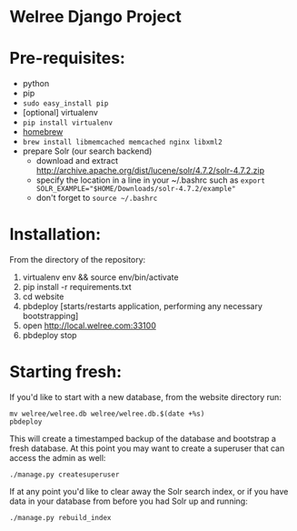# Welree Django Project #

# Pre-requisites:
* python
* pip
 * `sudo easy_install pip`
* [optional] virtualenv
 * `pip install virtualenv`
* [homebrew](http://brew.sh/)
* `brew install libmemcached memcached nginx libxml2`
* prepare Solr (our search backend)
  * download and extract http://archive.apache.org/dist/lucene/solr/4.7.2/solr-4.7.2.zip
  * specify the location in a line in your ~/.bashrc such as `export SOLR_EXAMPLE="$HOME/Downloads/solr-4.7.2/example"`
  * don't forget to `source ~/.bashrc`

# Installation:
From the directory of the repository:

1. virtualenv env && source env/bin/activate
1. pip install -r requirements.txt
1. cd website
1. pbdeploy [starts/restarts application, performing any necessary bootstrapping]
1. open http://local.welree.com:33100
1. pbdeploy stop

# Starting fresh:

If you'd like to start with a new database, from the website directory
run:

    mv welree/welree.db welree/welree.db.$(date +%s)
    pbdeploy

This will create a timestamped backup of the database and bootstrap a
fresh database. At this point you may want to create a superuser that
can access the admin as well:

    ./manage.py createsuperuser

If at any point you'd like to clear away the Solr search index, or if
you have data in your database from before you had Solr up and running:

    ./manage.py rebuild_index

